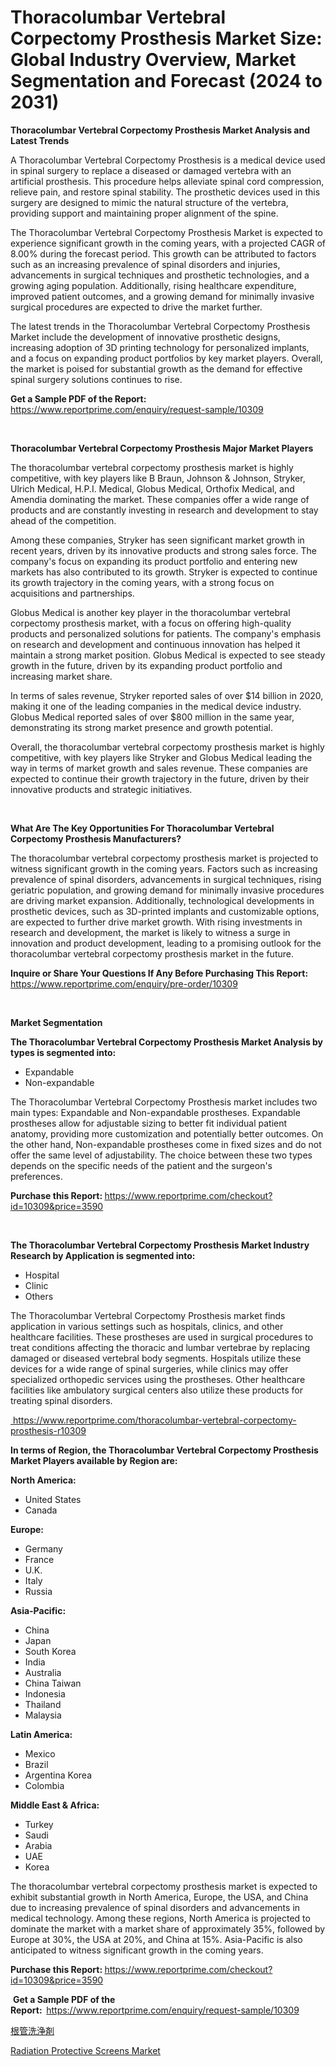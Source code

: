 <p><h1>Thoracolumbar Vertebral Corpectomy Prosthesis Market Size: Global Industry Overview, Market Segmentation and Forecast (2024 to 2031)</h1></p><p><strong>Thoracolumbar Vertebral Corpectomy Prosthesis Market Analysis and Latest Trends</strong></p>
<p><p>A Thoracolumbar Vertebral Corpectomy Prosthesis is a medical device used in spinal surgery to replace a diseased or damaged vertebra with an artificial prosthesis. This procedure helps alleviate spinal cord compression, relieve pain, and restore spinal stability. The prosthetic devices used in this surgery are designed to mimic the natural structure of the vertebra, providing support and maintaining proper alignment of the spine.</p><p>The Thoracolumbar Vertebral Corpectomy Prosthesis Market is expected to experience significant growth in the coming years, with a projected CAGR of 8.00% during the forecast period. This growth can be attributed to factors such as an increasing prevalence of spinal disorders and injuries, advancements in surgical techniques and prosthetic technologies, and a growing aging population. Additionally, rising healthcare expenditure, improved patient outcomes, and a growing demand for minimally invasive surgical procedures are expected to drive the market further.</p><p>The latest trends in the Thoracolumbar Vertebral Corpectomy Prosthesis Market include the development of innovative prosthetic designs, increasing adoption of 3D printing technology for personalized implants, and a focus on expanding product portfolios by key market players. Overall, the market is poised for substantial growth as the demand for effective spinal surgery solutions continues to rise.</p></p>
<p><strong>Get a Sample PDF of the Report:&nbsp;</strong> <a href="https://www.reportprime.com/enquiry/request-sample/10309">https://www.reportprime.com/enquiry/request-sample/10309</a></p>
<p>&nbsp;</p>
<p><strong>Thoracolumbar Vertebral Corpectomy Prosthesis Major Market Players</strong></p>
<p><p>The thoracolumbar vertebral corpectomy prosthesis market is highly competitive, with key players like B Braun, Johnson & Johnson, Stryker, Ulrich Medical, H.P.I. Medical, Globus Medical, Orthofix Medical, and Amendia dominating the market. These companies offer a wide range of products and are constantly investing in research and development to stay ahead of the competition.</p><p>Among these companies, Stryker has seen significant market growth in recent years, driven by its innovative products and strong sales force. The company's focus on expanding its product portfolio and entering new markets has also contributed to its growth. Stryker is expected to continue its growth trajectory in the coming years, with a strong focus on acquisitions and partnerships.</p><p>Globus Medical is another key player in the thoracolumbar vertebral corpectomy prosthesis market, with a focus on offering high-quality products and personalized solutions for patients. The company's emphasis on research and development and continuous innovation has helped it maintain a strong market position. Globus Medical is expected to see steady growth in the future, driven by its expanding product portfolio and increasing market share.</p><p>In terms of sales revenue, Stryker reported sales of over $14 billion in 2020, making it one of the leading companies in the medical device industry. Globus Medical reported sales of over $800 million in the same year, demonstrating its strong market presence and growth potential.</p><p>Overall, the thoracolumbar vertebral corpectomy prosthesis market is highly competitive, with key players like Stryker and Globus Medical leading the way in terms of market growth and sales revenue. These companies are expected to continue their growth trajectory in the future, driven by their innovative products and strategic initiatives.</p></p>
<p>&nbsp;</p>
<p><strong>What Are The Key Opportunities For Thoracolumbar Vertebral Corpectomy Prosthesis Manufacturers?</strong></p>
<p><p>The thoracolumbar vertebral corpectomy prosthesis market is projected to witness significant growth in the coming years. Factors such as increasing prevalence of spinal disorders, advancements in surgical techniques, rising geriatric population, and growing demand for minimally invasive procedures are driving market expansion. Additionally, technological developments in prosthetic devices, such as 3D-printed implants and customizable options, are expected to further drive market growth. With rising investments in research and development, the market is likely to witness a surge in innovation and product development, leading to a promising outlook for the thoracolumbar vertebral corpectomy prosthesis market in the future.</p></p>
<p><strong>Inquire or Share Your Questions If Any Before Purchasing This Report:</strong> <a href="https://www.reportprime.com/enquiry/pre-order/10309">https://www.reportprime.com/enquiry/pre-order/10309</a></p>
<p>&nbsp;</p>
<p><strong>Market Segmentation</strong></p>
<p><strong>The Thoracolumbar Vertebral Corpectomy Prosthesis Market Analysis by types is segmented into:</strong></p>
<p><ul><li>Expandable</li><li>Non-expandable</li></ul></p>
<p><p>The Thoracolumbar Vertebral Corpectomy Prosthesis market includes two main types: Expandable and Non-expandable prostheses. Expandable prostheses allow for adjustable sizing to better fit individual patient anatomy, providing more customization and potentially better outcomes. On the other hand, Non-expandable prostheses come in fixed sizes and do not offer the same level of adjustability. The choice between these two types depends on the specific needs of the patient and the surgeon's preferences.</p></p>
<p><strong>Purchase this Report:&nbsp;</strong><a href="https://www.reportprime.com/checkout?id=10309&price=3590">https://www.reportprime.com/checkout?id=10309&price=3590</a></p>
<p>&nbsp;</p>
<p><strong>The Thoracolumbar Vertebral Corpectomy Prosthesis Market Industry Research by Application is segmented into:</strong></p>
<p><ul><li>Hospital</li><li>Clinic</li><li>Others</li></ul></p>
<p><p>The Thoracolumbar Vertebral Corpectomy Prosthesis market finds application in various settings such as hospitals, clinics, and other healthcare facilities. These prostheses are used in surgical procedures to treat conditions affecting the thoracic and lumbar vertebrae by replacing damaged or diseased vertebral body segments. Hospitals utilize these devices for a wide range of spinal surgeries, while clinics may offer specialized orthopedic services using the prostheses. Other healthcare facilities like ambulatory surgical centers also utilize these products for treating spinal disorders.</p></p>
<p><a href="https://www.reportprime.com/thoracolumbar-vertebral-corpectomy-prosthesis-r10309">&nbsp;https://www.reportprime.com/thoracolumbar-vertebral-corpectomy-prosthesis-r10309</a></p>
<p><strong>In terms of Region, the Thoracolumbar Vertebral Corpectomy Prosthesis Market Players available by Region are:</strong></p>
<p>
    <p> <strong> North America: </strong>
        <ul>
            <li>United States</li>
            <li>Canada</li>
        </ul>
        </p> 
    <p> <strong> Europe: </strong>
        <ul>
            <li>Germany</li>
            <li>France</li>
            <li>U.K.</li>
            <li>Italy</li>
            <li>Russia</li>
        </ul>
        </p> 
    <p> <strong> Asia-Pacific: </strong>
        <ul>
            <li>China</li>
            <li>Japan</li>
            <li>South Korea</li>
            <li>India</li>
            <li>Australia</li>
            <li>China Taiwan</li>
            <li>Indonesia</li>
            <li>Thailand</li>
            <li>Malaysia</li>
        </ul>
        </p> 
    <p> <strong> Latin America: </strong>
        <ul>
            <li>Mexico</li>
            <li>Brazil</li>
            <li>Argentina Korea</li>
            <li>Colombia</li>
        </ul>
        </p> 
    <p> <strong> Middle East & Africa: </strong>
        <ul>
            <li>Turkey</li>
            <li>Saudi</li>
            <li>Arabia</li>
            <li>UAE</li>
            <li>Korea</li>
        </ul>
    </p>
    </p>
<p><p>The thoracolumbar vertebral corpectomy prosthesis market is expected to exhibit substantial growth in North America, Europe, the USA, and China due to increasing prevalence of spinal disorders and advancements in medical technology. Among these regions, North America is projected to dominate the market with a market share of approximately 35%, followed by Europe at 30%, the USA at 20%, and China at 15%. Asia-Pacific is also anticipated to witness significant growth in the coming years.</p></p>
<p><strong>Purchase this Report: </strong><a href="https://www.reportprime.com/checkout?id=10309&price=3590">https://www.reportprime.com/checkout?id=10309&price=3590</a></p>
<p>&nbsp;<strong>Get a Sample PDF of the Report:&nbsp;&nbsp;</strong><a href="https://www.reportprime.com/enquiry/request-sample/10309">https://www.reportprime.com/enquiry/request-sample/10309</a></p>
<p><strong></strong></p>
<p><p><a href="https://github.com/lababdou/Market-Research-Report-List-3/blob/main/246273923987.md">根管洗浄剤</a></p><p><a href="https://github.com/NorbertYates/Market-Research-Report-List-4/blob/main/radiation-protective-screens-market.md">Radiation Protective Screens Market</a></p></p>